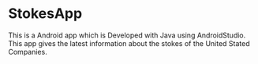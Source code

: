 # StokesApp
This is a Android app which is Developed with Java using AndroidStudio.
This app gives the latest information about the stokes of the United Stated Companies.
